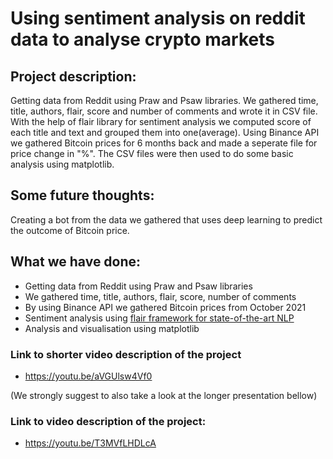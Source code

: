 # Using sentiment analysis on reddit data to analyse crypto markets
## Project description:


Getting data from Reddit using Praw and Psaw libraries. We gathered time, title, authors, flair, score and number of comments and wrote it in CSV file. 
With the help of flair library for sentiment analysis we computed score of each title and text and grouped them into one(average).
Using Binance API we gathered Bitcoin prices for 6 months back and made a seperate file for price change in "%".
The CSV files were then used to do some basic analysis using matplotlib.

## Some future thoughts:
Creating a bot from the data we gathered that uses deep learning to predict the outcome of Bitcoin price.


## What we have done:

- Getting data from Reddit using Praw and Psaw libraries
- We gathered time, title, authors, flair, score, number of comments
- By using Binance API we gathered Bitcoin prices from October 2021
- Sentiment analysis using [flair framework for state-of-the-art NLP ](https://github.com/flairNLP/flair)
- Analysis and visualisation using matplotlib

### Link to shorter video description of the project 
* <https://youtu.be/aVGUlsw4Vf0>

(We strongly suggest to also take a look at the longer presentation bellow)

### Link to video description of the project:
* <https://youtu.be/T3MVfLHDLcA>
